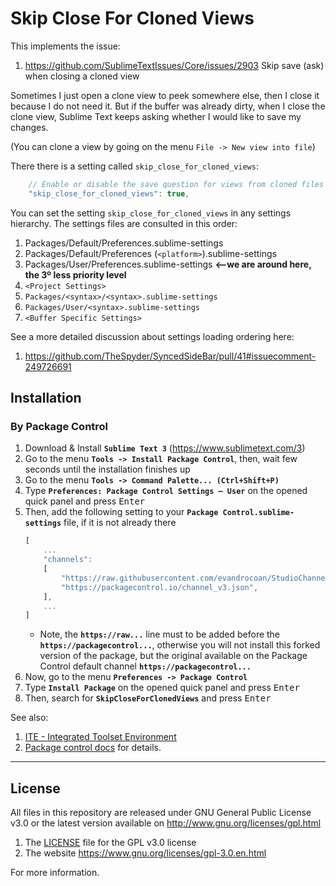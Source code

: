 # Skip Close For Cloned Views

This implements the issue:
1. https://github.com/SublimeTextIssues/Core/issues/2903 Skip save (ask) when closing a cloned view

Sometimes I just open a clone view to peek somewhere else,
then I close it because I do not need it.
But if the buffer was already dirty,
when I close the clone view,
Sublime Text keeps asking whether I would like to save my changes.

(You can clone a view by going on the menu `File -> New view into file`)

There there is a setting called `skip_close_for_cloned_views`:
```js
    // Enable or disable the save question for views from cloned files (default true)
    "skip_close_for_cloned_views": true,
```

You can set the setting `skip_close_for_cloned_views` in any settings hierarchy.
The settings files are consulted in this order:
1. Packages/Default/Preferences.sublime-settings
2. Packages/Default/Preferences (`<platform>`).sublime-settings
3. Packages/User/Preferences.sublime-settings **<--we are around here, the 3º less priority level**
4. `<Project Settings>`
5. `Packages/<syntax>/<syntax>.sublime-settings`
6. `Packages/User/<syntax>.sublime-settings`
7. `<Buffer Specific Settings>`

See a more detailed discussion about settings loading ordering here:
1. https://github.com/TheSpyder/SyncedSideBar/pull/41#issuecomment-249726691


## Installation

### By Package Control

1. Download & Install **`Sublime Text 3`** (https://www.sublimetext.com/3)
1. Go to the menu **`Tools -> Install Package Control`**, then,
   wait few seconds until the installation finishes up
1. Go to the menu **`Tools -> Command Palette...
   (Ctrl+Shift+P)`**
1. Type **`Preferences:
   Package Control Settings – User`** on the opened quick panel and press <kbd>Enter</kbd>
1. Then,
   add the following setting to your **`Package Control.sublime-settings`** file, if it is not already there
   ```js
   [
       ...
       "channels":
       [
           "https://raw.githubusercontent.com/evandrocoan/StudioChannel/master/channel.json",
           "https://packagecontrol.io/channel_v3.json",
       ],
       ...
   ]
   ```
   * Note,
     the **`https://raw...`** line must to be added before the **`https://packagecontrol...`**,
     otherwise you will not install this forked version of the package,
     but the original available on the Package Control default channel **`https://packagecontrol...`**
1. Now,
   go to the menu **`Preferences -> Package Control`**
1. Type **`Install Package`** on the opened quick panel and press <kbd>Enter</kbd>
1. Then,
search for **`SkipCloseForClonedViews`** and press <kbd>Enter</kbd>

See also:
1. [ITE - Integrated Toolset Environment](https://github.com/evandrocoan/ITE)
1. [Package control docs](https://packagecontrol.io/docs/usage) for details.


___
## License

All files in this repository are released under GNU General Public License v3.0
or the latest version available on http://www.gnu.org/licenses/gpl.html

1. The [LICENSE](LICENSE) file for the GPL v3.0 license
1. The website https://www.gnu.org/licenses/gpl-3.0.en.html

For more information.


